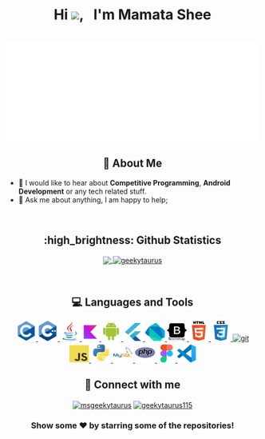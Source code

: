 <h1 align="center">Hi <img src="https://raw.githubusercontent.com/iampavangandhi/iampavangandhi/master/gifs/Hi.gif" width="30px">, &nbsp; I'm Mamata Shee</h1>

 
<div align="center">
	<br>
	<a href="https://github.com/sindresorhus/css-in-readme-like-wat/blame/main/header.svg">
		<img src="mystyle.svg" width="800" height="200" alt="geekytaurus">
	</a>
	<br>
</div>

<!-- ### Liked my Contributions:question::point_right: [Nominate Me for GitHub Stars](https://stars.github.com/nominate/) :star: :sparkles: -->

<!-- <hr> -->

<h2 align="center">💙 About Me</h2>
<!-- <img align="right" src="https://media1.giphy.com/media/13HgwGsXF0aiGY/giphy.gif" /> -->

<!-- - 💻 I'm working on **App Development**. -->
- 🌱 I would like to hear about **Competitive Programming**, **Android Development** or any tech related stuff.
- 💬 Ask me about anything, I am happy to help;


<!-- 
<p align="left"> <a href="https://twitter.com/msgeekytaurus" target="blank"><img src="https://img.shields.io/twitter/follow/msgeekytaurus?logo=twitter&style=for-the-badge" alt="msgeekytaurus" /></a> </p>

<hr>
 -->
<!-- 
### Liked my GitHub:question::point_right: [Sponsor me a Dollar](https://github.com/sponsors/geekytaurus115) 💰 💵 :sparkles: -->


</br>
<h2 align="center">:high_brightness: Github Statistics </h2>
<p align="center">
<a href="https://github.com/geekytaurus115">
<img align="center" src="https://github-readme-stats.vercel.app/api/top-langs/?username=geekytaurus115&theme=dark&hide_langs_below=1 alt="geekytaurus" />
</a>                                                                                                                                                     
<a href="https://github.com/geekytaurus115">
 <img align="center" src="https://github-readme-stats.vercel.app/api?username=geekytaurus115&show_icons=true&icon_color=bb2acf&theme=dark&line_height=33" alt="geekytaurus"/>
</a>
</p>



</br>
<h2 align="center">💻 Languages and Tools </h2> 
<p align="center">  
<a href="https://www.cprogramming.com/" target="_blank"> <img src="https://raw.githubusercontent.com/devicons/devicon/master/icons/c/c-original.svg" alt="c" width="40" height="40"/> </a> 
<a href="https://www.w3schools.com/cpp/" target="_blank"> <img src="https://raw.githubusercontent.com/devicons/devicon/master/icons/cplusplus/cplusplus-original.svg" alt="cplusplus" width="40" height="40"/> </a> 
<a href="https://www.java.com" target="_blank"> <img src="https://raw.githubusercontent.com/devicons/devicon/master/icons/java/java-original.svg" alt="java" width="40" height="40"/> </a>
<a href="#" target="_blank"> <img src="https://raw.githubusercontent.com/devicons/devicon/master/icons/kotlin/kotlin-original.svg" alt="kotlin" width="35" height="36"/> </a>
<a href="#" target="_blank"> <img src="https://raw.githubusercontent.com/devicons/devicon/master/icons/android/android-original.svg" alt="android" width="40" height="40"/> </a>
<a href="#" target="_blank"> <img src="https://raw.githubusercontent.com/devicons/devicon/master/icons/flutter/flutter-original.svg" alt="flutter" width="40" height="36"/> </a>
<a href="#" target="_blank"> <img src="https://raw.githubusercontent.com/devicons/devicon/master/icons/dart/dart-original.svg" alt="dart" width="40" height="36"/> </a>
<a href="https://getbootstrap.com" target="_blank"> <img src="https://raw.githubusercontent.com/devicons/devicon/master/icons/bootstrap/bootstrap-plain-wordmark.svg" alt="bootstrap" width="40" height="36"/> </a> 
<a href="https://www.w3.org/html/" target="_blank"> <img src="https://raw.githubusercontent.com/devicons/devicon/master/icons/html5/html5-original-wordmark.svg" alt="html5" width="40" height="40"/> </a> 
<a href="https://www.w3schools.com/css/" target="_blank"> <img src="https://raw.githubusercontent.com/devicons/devicon/master/icons/css3/css3-original-wordmark.svg" alt="css3" width="40" height="40"/> </a> 
<a href="https://git-scm.com/" target="_blank"> <img src="https://www.vectorlogo.zone/logos/git-scm/git-scm-icon.svg" alt="git" width="40" height="36"/> </a> 	
<a href="https://developer.mozilla.org/en-US/docs/Web/JavaScript" target="_blank"> <img src="https://raw.githubusercontent.com/devicons/devicon/master/icons/javascript/javascript-original.svg" alt="javascript" width="40" height="35"/>
<a href="https://www.python.org" target="_blank"> <img src="https://raw.githubusercontent.com/devicons/devicon/master/icons/python/python-original.svg" alt="python" width="40" height="40"/> </a> 	
<a href="https://www.mysql.com/" target="_blank"> <img src="https://raw.githubusercontent.com/devicons/devicon/master/icons/mysql/mysql-original-wordmark.svg" alt="mysql" width="40" height="40"/> </a> 
<a href="https://www.php.net" target="_blank"> <img src="https://raw.githubusercontent.com/devicons/devicon/master/icons/php/php-original.svg" alt="php" width="40" height="40"/> </a> 
<a href="#" target="_blank"> <img src="https://raw.githubusercontent.com/devicons/devicon/master/icons/figma/figma-original.svg" alt="figma" width="37" height="36"/> </a> 
<a href="#" target="_blank"> <img src="https://raw.githubusercontent.com/devicons/devicon/master/icons/vscode/vscode-original.svg" alt="vscode" width="37" height="36"/> </a> 



<!-- <a href="https://reactjs.org/" target="_blank"> <img src="https://raw.githubusercontent.com/devicons/devicon/master/icons/react/react-original-wordmark.svg" alt="react" width="40" height="40"/> </a> 
<a href="https://reactnative.dev/" target="_blank"> <img src="https://reactnative.dev/img/header_logo.svg" alt="reactnative" width="40" height="40"/> </a> 
-->

</p>


<h2 align="center">💎 Connect with me</h2>
<p align="center">
<a href="https://twitter.com/msgeekytaurus" target="blank"><img align="center" src="https://raw.githubusercontent.com/rahuldkjain/github-profile-readme-generator/master/src/images/icons/Social/twitter.svg" alt="msgeekytaurus" height="30" width="40" /></a>
<a href="https://github.com/geekytaurus115" target="blank"><img align="center" src="https://raw.githubusercontent.com/rahuldkjain/github-profile-readme-generator/master/src/images/icons/Social/github.svg" alt="geekytaurus115" height="30" width="40" /></a>
</p>



<div align="center">
		   
### Show some ❤️ by starring some of the repositories!
		   
</div>
